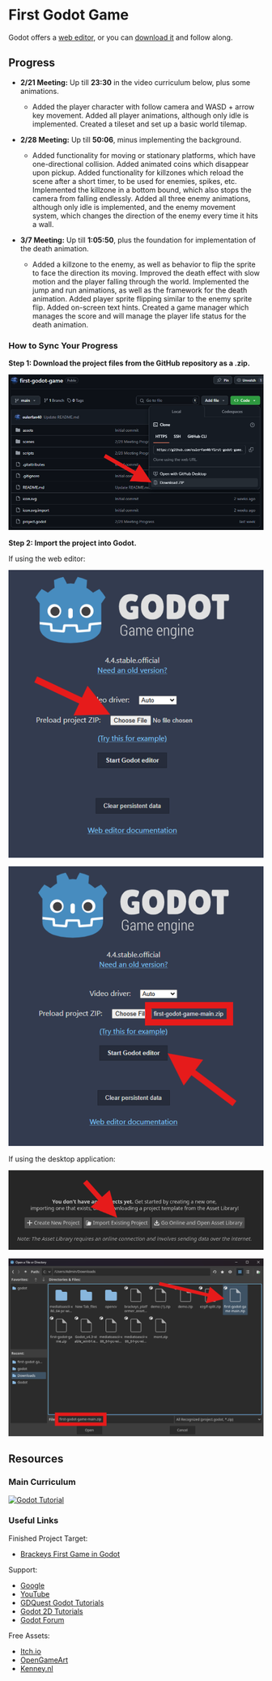 # First Godot Game  

Godot offers a [web editor](https://editor.godotengine.org/releases/latest/), or you can [download it](https://godotengine.org/download/windows/) and follow along.

## Progress

- **2/21 Meeting:** Up till **23:30** in the video curriculum below, plus some animations. 
    * Added the player character with follow camera and WASD + arrow key movement. Added all player animations, although only idle is implemented. Created a tileset and set up a basic world tilemap.

- **2/28 Meeting:** Up till **50:06**, minus implementing the background.
    * Added functionality for moving or stationary platforms, which have one-directional collision. Added animated coins which disappear upon pickup. Added functionality for killzones which reload the scene after a short timer, to be used for enemies, spikes, etc. Implemented the killzone in a bottom bound, which also stops the camera from falling endlessly. Added all three enemy animations, although only idle is implemented, and the enemy movement system, which changes the direction of the enemy every time it hits a wall.

- **3/7 Meeting:** Up till **1:05:50**, plus the foundation for implementation of the death animation.
    * Added a killzone to the enemy, as well as behavior to flip the sprite to face the direction its moving. Improved the death effect with slow motion and the player falling through the world. Implemented the jump and run animations, as well as the framework for the death animation. Added player sprite flipping similar to the enemy sprite flip. Added on-screen text hints. Created a game manager which manages the score and will manage the player life status for the death animation.

### How to Sync Your Progress

**Step 1: Download the project files from the GitHub repository as a .zip.**

![](images/1.png)

**Step 2: Import the project into Godot.**

If using the web editor:

![](images/2.png)

![](images/3.png)

If using the desktop application:

![](images/4.png)

![](images/5.png)

## Resources  

### Main Curriculum  
[![Godot Tutorial](https://img.youtube.com/vi/LOhfqjmasi0/0.jpg)](https://www.youtube.com/watch?v=LOhfqjmasi0)  

### Useful Links  

Finished Project Target: 
- [Brackeys First Game in Godot](https://github.com/Brackeys/first-game-in-godot)

Support:  
- [Google](https://www.google.com)  
- [YouTube](https://www.youtube.com)  
- [GDQuest Godot Tutorials](https://www.gdquest.com/tutorial/godot/)  
- [Godot 2D Tutorials](https://docs.godotengine.org/en/stable/tutorials/2d/index.html)  
- [Godot Forum](https://forum.godotengine.org/)  

Free Assets:
- [Itch.io](https://itch.io/)
- [OpenGameArt](https://opengameart.org/)
- [Kenney.nl](https://kenney.nl/)